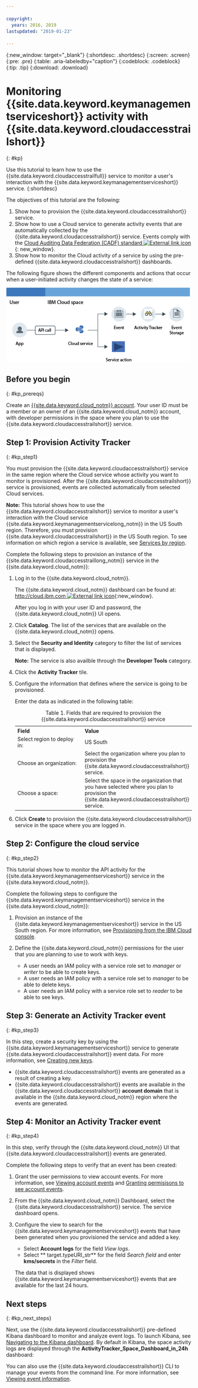 ```yaml
---

copyright:
  years: 2016, 2019
lastupdated: "2019-01-23"

---
```


{:new_window: target="_blank"}
{:shortdesc: .shortdesc}
{:screen: .screen}
{:pre: .pre}
{:table: .aria-labeledby="caption"}
{:codeblock: .codeblock}
{:tip: .tip}
{:download: .download}


# Monitoring {{site.data.keyword.keymanagementserviceshort}} activity with {{site.data.keyword.cloudaccesstrailshort}}
{: #kp}

Use this tutorial to learn how to use the {{site.data.keyword.cloudaccesstrailfull}} service to monitor a user's interaction with the {{site.data.keyword.keymanagementserviceshort}} service. 
{:shortdesc}

The objectives of this tutorial are the following:

1. Show how to provision the {{site.data.keyword.cloudaccesstrailshort}} service.
2. Show how to use a Cloud service to generate activity events that are automatically collected by the {{site.data.keyword.cloudaccesstrailshort}} service. Events comply with the [Cloud Auditing Data Federation (CADF) standard ![External link icon](../../icons/launch-glyph.svg "External link icon")](https://www.dmtf.org/sites/default/files/standards/documents/DSP0262_1.0.0.pdf){: new_window}.
3. Show how to monitor the Cloud activity of a service by using the pre-defined {{site.data.keyword.cloudaccesstrailshort}} dashboards.

The following figure shows the different components and actions that occur when a user-initiated activity changes the state of a service:

![Components and actions that occur when a user-initiated activity changes the state of a service](../images/AT_f1.png "Components and actions that occur when a user-initiated activity changes the state of a service")



## Before you begin
{: #kp_prereqs}

Create an [{{site.data.keyword.cloud_notm}} account](https://cloud.ibm.com/registration/). Your user ID must be a member or an owner of an {{site.data.keyword.cloud_notm}} account, with developer permissions in the space where you plan to use the {{site.data.keyword.cloudaccesstrailshort}} service.


## Step 1: Provision Activity Tracker
{: #kp_step1}

You must provision the {{site.data.keyword.cloudaccesstrailshort}} service in the same region where the Cloud service whose activity you want to monitor is provisioned. After the {{site.data.keyword.cloudaccesstrailshort}} service is provisioned, events are collected automatically from selected Cloud services. 

**Note:** This tutorial shows how to use the {{site.data.keyword.cloudaccesstrailshort}} service to monitor a user's interaction with the Cloud service {{site.data.keyword.keymanagementservicelong_notm}} in the US South region. Therefore, you must provision {{site.data.keyword.cloudaccesstrailshort}} in the US South region. To see information on which region a service is available, see [Services by region](/docs/resources/services_region.html#services_region).

Complete the following steps to provision an instance of the {{site.data.keyword.cloudaccesstraillong_notm}} service in the {{site.data.keyword.cloud_notm}}:

1. Log in to the {{site.data.keyword.cloud_notm}}.

    The {{site.data.keyword.cloud_notm}} dashboard can be found at: [http://cloud.ibm.com ![External link icon](../../../icons/launch-glyph.svg "External link icon")](http://cloud.ibm.com){:new_window}.
    
	After you log in with your user ID and password, the {{site.data.keyword.cloud_notm}} UI opens.

2. Click **Catalog**. The list of the services that are available on the {{site.data.keyword.cloud_notm}} opens.

3. Select the **Security and Identity** category to filter the list of services that is displayed.

    **Note:** The service is also availble through the **Developer Tools** category.

4. Click the **Activity Tracker** tile. 

5. Configure the information that defines where the service is going to be provisioned. 

    Enter the data as indicated in the following table: 

    <table>
	  <caption>Table 1. Fields that are required to provision the {{site.data.keyword.cloudaccesstrailshort}} service</caption>
	  <tr>
	    <th width="50%">Field</th>
		<th width="50%">Value</th>
	  </tr>
	  <tr>
	    <td>Select region to deploy in:</td>
		<td>US South</td>
	  </tr>
	  <tr>
	    <td>Choose an organization:</td>
		<td>Select the organization where you plan to provision the {{site.data.keyword.cloudaccesstrailshort}} service.</td>
	  </tr>
	  <tr>
	    <td>Choose a space:</td>
		<td>Select the space in the organization that you have selected where you plan to provision the {{site.data.keyword.cloudaccesstrailshort}} service.</td>
	  </tr>
	</table>

6. Click **Create** to provision the {{site.data.keyword.cloudaccesstrailshort}} service in the space where you are logged in.
   

## Step 2:  Configure the cloud service  
{: #kp_step2}

This tutorial shows how to monitor the API activity for the {{site.data.keyword.keymanagementserviceshort}} service in the {{site.data.keyword.cloud_notm}}.

Complete the following steps to configure the {{site.data.keyword.keymanagementserviceshort}} service in the {{site.data.keyword.cloud_notm}}:

1. Provision an instance of the {{site.data.keyword.keymanagementserviceshort}} service in the US South region. For more information, see [Provisioning from the IBM Cloud console](/docs/services/key-protect/provision.html#provision).

2. Define the {{site.data.keyword.cloud_notm}} permissions for the user that you are planning to use to work with keys. 

    * A user needs an IAM policy with a service role set to *manager* or *writer* to be able to create keys.
	* A user needs an IAM policy with a service role set to *manager* to be able to delete keys.
	* A user needs an IAM policy with a service role set to *reader* to be able to see keys. 


## Step 3: Generate an Activity Tracker event
{: #kp_step3}

In this step, create a security key by using the {{site.data.keyword.keymanagementserviceshort}} service to generate {{site.data.keyword.cloudaccesstrailshort}} event data. For more information, see [Creating new keys](/docs/services/key-protect/create-standard-keys.html#create-standard-keys).

* {{site.data.keyword.cloudaccesstrailshort}} events are generated as a result of creating a key.
* {{site.data.keyword.cloudaccesstrailshort}} events are available in the {{site.data.keyword.cloudaccesstrailshort}} **account domain** that is available in the {{site.data.keyword.cloud_notm}} region where the events are generated. 

## Step 4: Monitor an Activity Tracker event
{: #kp_step4}

In this step, verify through the {{site.data.keyword.cloud_notm}} UI that {{site.data.keyword.cloudaccesstrailshort}} events are generated.

Complete the following steps to verify that an event has been created:

1. Grant the user permissions to view account events. For more information, see [Viewing account events](/docs/services/cloud-activity-tracker/how-to/manage-events-ui/viewing_events.html#view_acc_events_account_events) and [Granting permisisons to see account events](/docs/services/cloud-activity-tracker/how-to/grant_permissions.html#grant_acc_events).

2. From the {{site.data.keyword.cloud_notm}} Dashboard, select the {{site.data.keyword.cloudaccesstrailshort}} service. The service dashboard opens.

3. Configure the view to search for the {{site.data.keyword.keymanagementserviceshort}} events that have been generated when you provisioned the service and added a key.

    * Select **Account logs** for the field *View logs*.
    * Select ** target.typeURI_str** for the field *Search field* and enter **kms/secrets** in the *Filter* field.
	
    The data that is displayed shows {{site.data.keyword.keymanagementserviceshort}} events that are available for the last 24 hours. 
	


## Next steps
{: #kp_next_steps}

Next, use the {{site.data.keyword.cloudaccesstrailshort}} pre-defined Kibana dashboard to monitor and analyze event logs. To launch Kibana, see [Navigating to the Kibana dashboard](/docs/services/cloud-activity-tracker/how-to/manage-events-ui/launch_kibana.html#launch_kibana). By default in Kibana, the space activity logs are displayed through the **ActivityTracker_Space_Dashboard_in_24h** dashboard:

You can also use the {{site.data.keyword.cloudaccesstrailshort}} CLI to manage your events from the command line. For more information, see [Viewing event information](/docs/services/cloud-activity-tracker/how-to/viewing_event_information.html#viewing_event_status).



